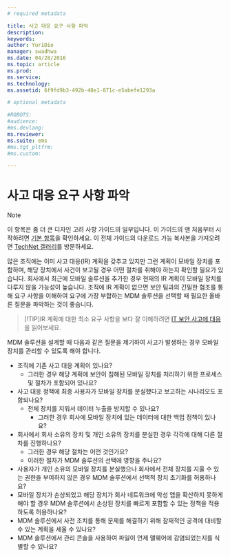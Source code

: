 ```yaml
---
# required metadata

title: 사고 대응 요구 사항 파악
description:
keywords:
author: YuriDio
manager: swadhwa
ms.date: 04/28/2016
ms.topic: article
ms.prod:
ms.service:
ms.technology:
ms.assetid: 6f9fd9b3-492b-48e1-871c-e5abefe1293a

# optional metadata

#ROBOTS:
#audience:
#ms.devlang:
ms.reviewer: 
ms.suite: ems
#ms.tgt_pltfrm:
#ms.custom:

---
```


# 사고 대응 요구 사항 파악

>[!NOTE]
>이 항목은 좀 더 큰 디자인 고려 사항 가이드의 일부입니다. 이 가이드의 맨 처음부터 시작하려면 [기본 항목](mdm-design-considerations-guide.md)을 확인하세요. 이 전체 가이드의 다운로드 가능 복사본을 가져오려면 [TechNet 갤러리](https://gallery.technet.microsoft.com/Mobile-Device-Management-7d401582)를 방문하세요.

많은 조직에는 이미 사고 대응(IR) 계획을 갖추고 있지만 그런 계획이 모바일 장치를 포함하며, 해당 장치에서 사건이 보고될 경우 어떤 절차를 취해야 하는지 확인할 필요가 있습니다. 회사에서 최근에 모바일 솔루션을 추가한 경우 현재의 IR 계획이 모바일 장치를 다루지 않을 가능성이 높습니다. 
조직에 IR 계획이 없으면 보안 팀과의 긴밀한 협조를 통해 요구 사항을 이해하여 요구에 가장 부합하는 MDM 솔루션을 선택할 때 필요한 올바른 질문을 파악하는 것이 좋습니다. 
 
>[!TIP]IR 계획에 대한 최소 요구 사항을 보다 잘 이해하려면 [IT 보안 사고에 대응](https://technet.microsoft.com/library/cc700825.aspx)을 읽어보세요.

MDM 솔루션을 설계할 때 다음과 같은 질문을 제기하여 사고가 발생하는 경우 모바일 장치를 관리할 수 있도록 해야 합니다.

- 조직에 기존 사고 대응 계획이 있나요?
    - 그러한 경우 해당 계획에 보안이 침해된 모바일 장치를 처리하기 위한 프로세스 및 절차가 포함되어 있나요?
- 사고 대응 정책에 최종 사용자가 모바일 장치를 분실했다고 보고하는 시나리오도 포함되나요?
    - 전체 장치를 지워서 데이터 누출을 방지할 수 있나요? 
        - 그러한 경우 회사에 모바일 장치에 있는 데이터에 대한 백업 정책이 있나요?
- 회사에서 회사 소유의 장치 및 개인 소유의 장치를 분실한 경우 각각에 대해 다른 절차를 진행하나요?
    - 그러한 경우 해당 절차는 어떤 것인가요?
    - 이러한 절차가 MDM 솔루션의 선택에 영향을 주나요?
- 사용자가 개인 소유의 모바일 장치를 분실했으나 회사에서 전체 장치를 지울 수 있는 권한을 부여하지 않은 경우 MDM 솔루션에서 선택적 장치 초기화를 허용하나요?
- 모바일 장치가 손상되었고 해당 장치가 회사 네트워크에 악성 앱을 확산하지 못하게 해야 할 경우 MDM 솔루션에서 손상된 장치를 빠르게 포함할 수 있는 정책을 적용하도록 허용하나요?
- MDM 솔루션에서 사전 조치를 통해 문제를 해결하기 위해 잠재적인 공격에 대비할 수 있는 계획을 세울 수 있나요?
- MDM 솔루션에서 관리 콘솔을 사용하여 파일이 언제 맬웨어에 감염되었는지를 식별할 수 있나요?



<!--HONumber=Apr16_HO2-->


